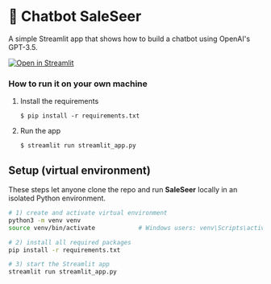 # 💬 Chatbot SaleSeer

A simple Streamlit app that shows how to build a chatbot using OpenAI's GPT-3.5.

[![Open in Streamlit](https://static.streamlit.io/badges/streamlit_badge_black_white.svg)](https://chatbot-SaleSeer.streamlit.app/)

### How to run it on your own machine

1. Install the requirements

   ```
   $ pip install -r requirements.txt
   ```

2. Run the app

   ```
   $ streamlit run streamlit_app.py
   ```
## Setup (virtual environment)

These steps let anyone clone the repo and run **SaleSeer** locally in an isolated Python environment.

```bash
# 1) create and activate virtual environment
python3 -m venv venv
source venv/bin/activate            # Windows users: venv\Scripts\activate

# 2) install all required packages
pip install -r requirements.txt

# 3) start the Streamlit app
streamlit run streamlit_app.py